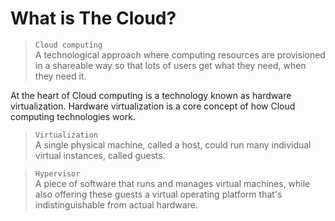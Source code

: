 # What is The Cloud?

> `Cloud computing` <br>
A technological approach where computing resources are provisioned in a shareable way so that lots of users get what they need, when they need it.

At the heart of Cloud computing is a technology known as hardware virtualization. Hardware virtualization is a core concept of how Cloud computing technologies work.

> `Virtualization` <br>
A single physical machine, called a host, could run many individual virtual instances, called guests.

> `Hypervisor` <br>
A piece of software that runs and manages virtual machines, while also offering these guests a virtual operating platform that's indistinguishable from actual hardware.